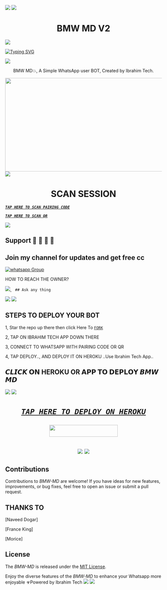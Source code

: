 <a><img src='https://i.imgur.com/LyHic3i.gif'/></a>
<a><img src='https://i.imgur.com/LyHic3i.gif'/></a>
 <h1 align="center"> BMW MD V2 </h1>


<a><img src='https://i.imgur.com/LyHic3i.gif'/></a>
      
[![Typing SVG](https://readme-typing-svg.herokuapp.com?font=Rockstar-ExtraBold&color=blue&lines=𝗔𝗠+𝗕𝗠𝗪+𝗠𝗗+𝗖𝗥𝗘𝗔𝗧𝗘𝗗+𝗕𝗬+𝗜𝗕𝗥𝗔𝗛𝗜𝗠)](https://git.io/typing-svg)

<a><img src='https://i.imgur.com/LyHic3i.gif'/></a>
 
<p align="center"> BMW MD💥, A Simple WhatsApp user BOT, Created by Ibrahim Tech.
</p>



<img src="[https://telegra.ph/file/a238340352ed8841782a7.jpg](https://telegra.ph/file/7cd9d893413bffb0c5bdb.jpg)" width="700" height="300"/>
<a><img src='https://i.imgur.com/LyHic3i.gif'/></a>
 <h1 align="center">  SCAN SESSION </h1>
 

  ***[`TAP HERE TO SCAN PAIRING CODE`](https://ibrahim-tech-app-11dd0aa09b64.herokuapp.com/pair)***


  
  ***[`TAP HERE TO SCAN QR`](https://ibrahim-tech-app-11dd0aa09b64.herokuapp.com/qr)***


<a><img src='https://i.imgur.com/LyHic3i.gif'/></a>
## Support 🧧 🧧 🧧 🧧
## Join my channel for updates and get free cc
<a href="https://whatsapp.com/channel/0029VaZuGSxEawdxZK9CzM0Y" target="_blank">
    <img alt="whatsapp Group" src="https://img.shields.io/badge/ Whatsapp Support Channel -25D366?style=for-the-badge&logo=whatsapp&logoColor=white" />
  </a>
</p>


HOW TO REACH THE OWNER? 
 
   
   <a href="https://wa.me/message/74F2PC4JA4F3P1">
    <img src="https://img.shields.io/badge/WhatsApp-25D366?style=for-the-badge&logo=whatsapp&logoColor=white" />
  </a>&nbsp;&nbsp;
   <a

    ## Ask any thing
<a><img src='https://i.imgur.com/LyHic3i.gif'/></a>
<a><img src='https://i.imgur.com/LyHic3i.gif'/></a>

## STEPS TO DEPLOY YOUR BOT


1, Star the repo up there then click Here To  [`FORK`](https://github.com/ibrahimaitech/IBRAHIM-AI-10.10/fork)

2, TAP ON IBRAHIM TECH APP DOWN THERE



3, CONNECT TO WHATSAPP WITH PAIRING CODE OR QR



4, TAP DEPLOY.., AND DEPLOY IT ON HEROKU ..Use Ibrahim Tech App..

## 𝘾𝙇𝙄𝘾𝙆 𝗢𝗡 HEROKU OR 𝗔𝗣𝗣 𝗧𝗢 𝗗𝗘𝗣𝗟𝗢𝗬  𝘽𝙈𝙒 𝙈𝘿

<a><img src='https://i.imgur.com/LyHic3i.gif'/></a>
<a><img src='https://i.imgur.com/LyHic3i.gif'/></a>

 <h1 align="center">

  ***[`TAP HERE TO DEPLOY ON HEROKU`](https://dashboard.heroku.com/new?template=https://github.com/ibrahimaitech/IBRAHIM-AI-10.10)***







  ***<p align="center"><a href="https://ibrahim-tech-app-11dd0aa09b64.herokuapp.com/">
 <img src="https://img.shields.io/badge/TAP%20HERE%20TO%20OPEN%20IBRAHIM%20TECH%20APP-Yellow?style=for-the-badge&logo=bmw" width="220" height="38.45"/></a></p>***



<a><img src='https://i.imgur.com/LyHic3i.gif'/></a>
<a><img src='https://i.imgur.com/LyHic3i.gif'/></a>
   
  




## Contributions


Contributions to *BMW-MD* are welcome! If you have ideas for new features, improvements, or bug fixes, feel free to open an issue or submit a pull request.
## THANKS TO
[Naveed Dogar]


[France King]


[Morice]

## License

The *BMW-MD* is released under the [MIT License](https://opensource.org/licenses/MIT).

Enjoy the diverse features of the *BMW-MD*  to enhance your Whatsapp more enjoyable
☣Powered by Ibrahim Tech
<a><img src='https://i.imgur.com/LyHic3i.gif'/></a>
<a><img src='https://i.imgur.com/LyHic3i.gif'/></a>
